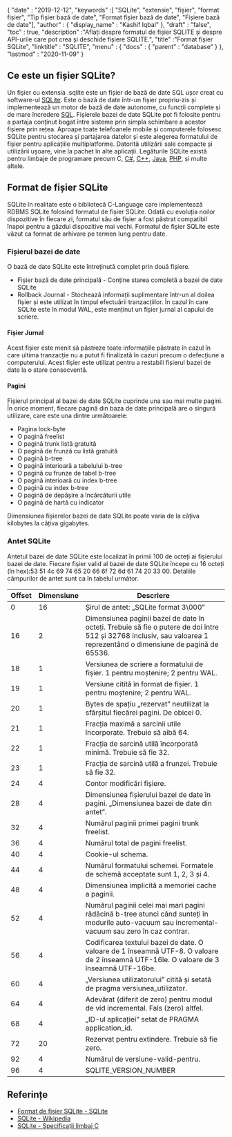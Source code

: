 {
  "date" : "2019-12-12",
  "keywords" :[ "SQLite", "extensie", "fișier", "format fișier", "Tip fișier bază de date", "Format fișier bază de date", "Fișiere bază de date"],
  "author" : {
    "display_name" : "Kashif Iqbal"
},
  "draft" : "false",
  "toc" : true,
  "description" :"Aflați despre formatul de fișier SQLITE și despre API-urile care pot crea și deschide fișiere SQLITE.",
  "title" :"Format fișier SQLite",
  "linktitle" : "SQLITE",
  "menu" : {
    "docs" : {
      "parent" : "database"
}
},
  "lastmod" : "2020-11-09"
}

## Ce este un fișier SQLite?

Un fișier cu extensia .sqlite este un fișier de bază de date SQL ușor creat cu software-ul [SQLite](https://www.sqlite.org/index.html). Este o bază de date într-un fișier propriu-zis și implementează un motor de bază de date autonome, cu funcții complete și de mare încredere [SQL](/ro/database/sql/). Fișierele bazei de date SQLite pot fi folosite pentru a partaja conținut bogat între sisteme prin simpla schimbare a acestor fișiere prin rețea. Aproape toate telefoanele mobile și computerele folosesc SQLite pentru stocarea și partajarea datelor și este alegerea formatului de fișier pentru aplicațiile multiplatforme. Datorită utilizării sale compacte și utilizării ușoare, vine la pachet în alte aplicații. Legăturile SQLite există pentru limbaje de programare precum C, [C#](/ro/programming/cs/), [C++](/ro/programming/cpp), [Java](/ro/programming/java/), [PHP](/ro/programming/php/ ), și multe altele.

## Format de fișier SQLite

SQLite în realitate este o bibliotecă C-Language care implementează RDBMS SQLite folosind formatul de fișier SQLite. Odată cu evoluția noilor dispozitive în fiecare zi, formatul său de fișier a fost păstrat compatibil înapoi pentru a găzdui dispozitive mai vechi. Formatul de fișier SQLite este văzut ca format de arhivare pe termen lung pentru date.

### Fișierul bazei de date

O bază de date SQLite este întreținută complet prin două fișiere.
* Fișier bază de date principală - Conține starea completă a bazei de date SQLite
* Rollback Journal - Stochează informații suplimentare într-un al doilea fișier și este utilizat în timpul efectuării tranzacțiilor. În cazul în care SQLite este în modul WAL, este menținut un fișier jurnal al capului de scriere.

#### Fișier Jurnal

Acest fișier este menit să păstreze toate informațiile păstrate în cazul în care ultima tranzacție nu a putut fi finalizată în cazuri precum o defecțiune a computerului. Acest fișier este utilizat pentru a restabili fișierul bazei de date la o stare consecventă.

#### Pagini

Fișierul principal al bazei de date SQLite cuprinde una sau mai multe pagini. În orice moment, fiecare pagină din baza de date principală are o singură utilizare, care este una dintre următoarele:

* Pagina lock-byte
* O pagină freelist
* O pagină trunk listă gratuită
* O pagină de frunză cu listă gratuită
* O pagină b-tree
* O pagină interioară a tabelului b-tree
* O pagină cu frunze de tabel b-tree
* O pagină interioară cu index b-tree
* O pagină cu index b-tree
* O pagină de depășire a încărcăturii utile
* O pagină de hartă cu indicator

Dimensiunea fișierelor bazei de date SQLite poate varia de la câțiva kilobytes la câțiva gigabytes.

### Antet SQLite

Antetul bazei de date SQLite este localizat în primii 100 de octeți ai fișierului bazei de date. Fiecare fișier valid al bazei de date SQLite începe cu 16 octeți (în hex):53 51 4c 69 74 65 20 66 6f 72 6d 61 74 20 33 00. Detaliile câmpurilor de antet sunt ca în tabelul următor.

|Offset|Dimensiune|Descriere|
---|---|---|
|0|16|Șirul de antet: „SQLite format 3\000”|
|16|2|Dimensiunea paginii bazei de date în octeți. Trebuie să fie o putere de doi între 512 și 32768 inclusiv, sau valoarea 1 reprezentând o dimensiune de pagină de 65536.|
|18|1|Versiunea de scriere a formatului de fișier. 1 pentru moștenire; 2 pentru WAL.|
|19|1|Versiune citită în format de fișier. 1 pentru moștenire; 2 pentru WAL.|
|20|1|Bytes de spațiu „rezervat” neutilizat la sfârșitul fiecărei pagini. De obicei 0.|
|21|1|Fracția maximă a sarcinii utile încorporate. Trebuie să aibă 64.|
|22|1|Fracția de sarcină utilă încorporată minimă. Trebuie să fie 32.|
|23|1|Fracția de sarcină utilă a frunzei. Trebuie să fie 32.|
|24|4|Contor modificări fișiere.|
|28|4|Dimensiunea fișierului bazei de date în pagini. „Dimensiunea bazei de date din antet”.|
|32|4|Numărul paginii primei pagini trunk freelist.|
|36|4|Numărul total de pagini freelist.|
|40|4|Cookie-ul schema.|
|44|4|Numărul formatului schemei. Formatele de schemă acceptate sunt 1, 2, 3 și 4.|
|48|4|Dimensiunea implicită a memoriei cache a paginii.|
|52|4|Numărul paginii celei mai mari pagini rădăcină b-tree atunci când sunteți în modurile auto-vacuum sau incremental-vacuum sau zero în caz contrar.|
|56|4|Codificarea textului bazei de date. O valoare de 1 înseamnă UTF-8. O valoare de 2 înseamnă UTF-16le. O valoare de 3 înseamnă UTF-16be.|
|60|4|„Versiunea utilizatorului” citită și setată de pragma versiunea_utilizator.|
|64|4|Adevărat (diferit de zero) pentru modul de vid incremental. Fals (zero) altfel.|
|68|4|„ID-ul aplicației” setat de PRAGMA application_id.|
|72|20|Rezervat pentru extindere. Trebuie să fie zero.|
|92|4|Numărul de versiune-valid-pentru.|
|96|4|SQLITE_VERSION_NUMBER|

## Referințe ##

* [Format de fișier SQLite - SQLite](https://www.sqlite.org/fileformat2.html)
* [SQLite - Wikipedia](https://en.wikipedia.org/wiki/SQLite)
* [SQLite - Specificații limbaj C](https://www.sqlite.org/c3ref/intro.html)

